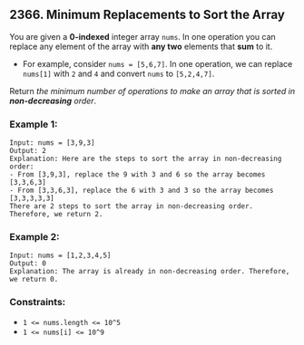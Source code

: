 ## 2366. Minimum Replacements to Sort the Array

You are given a **0-indexed** integer array ```nums```. In one operation you can replace any element of the array with **any two** elements that **sum** to it.

* For example, consider ```nums = [5,6,7]```. In one operation, we can replace ```nums[1]``` with ```2``` and ```4``` and convert ```nums``` to ```[5,2,4,7]```.

Return *the minimum number of operations to make an array that is sorted in **non-decreasing** order*.

### Example 1:
```
Input: nums = [3,9,3]
Output: 2
Explanation: Here are the steps to sort the array in non-decreasing order:
- From [3,9,3], replace the 9 with 3 and 6 so the array becomes [3,3,6,3]
- From [3,3,6,3], replace the 6 with 3 and 3 so the array becomes [3,3,3,3,3]
There are 2 steps to sort the array in non-decreasing order. Therefore, we return 2.
```

### Example 2:
```
Input: nums = [1,2,3,4,5]
Output: 0
Explanation: The array is already in non-decreasing order. Therefore, we return 0.
```

### Constraints:

* ```1 <= nums.length <= 10^5```
* ```1 <= nums[i] <= 10^9```